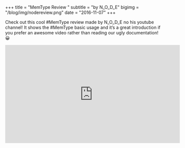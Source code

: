 +++
title = "MemType Review "
subtitle = "by N_O_D_E"
bigimg = "/blog/img/nodereview.png"
date = "2016-11-07"
+++


Check out this cool #MemType review made by N_O_D_E no his youtube channel! It shows the #MemType basic usage and it’s a great introduction if you prefer an awesome video rather than reading our ugly documentation! 😀

<iframe width="560" height="315" src="https://www.youtube.com/embed/O16U_TjAutU" frameborder="0" allowfullscreen></iframe>

